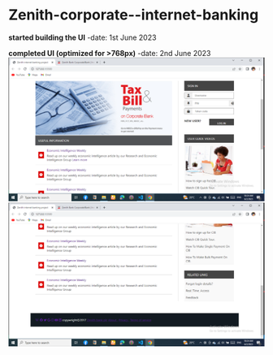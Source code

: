 # Zenith-corporate--internet-banking

**started building the UI**
-date: 1st June 2023

**completed UI (optimized for >768px)**
-date: 2nd June 2023
![](./img/laptopview-top.png)
![](./img/laptopview-bottom.png)